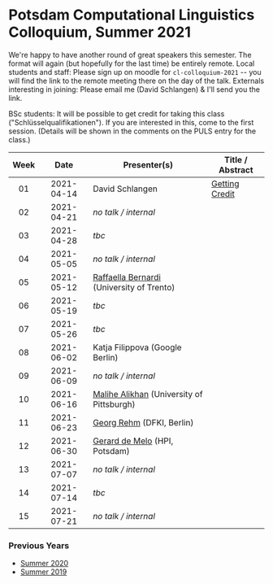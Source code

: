 # Potsdam Computational Linguistics Colloquium, Summer 2021

We're happy to have another round of great speakers this semester. The format will again (but hopefully for the last time) be entirely remote. Local students and staff: Please sign up on moodle for `cl-colloquium-2021` -- you will find the link to the remote meeting there on the day of the talk. Externals interesting in joining: Please email me (David Schlangen) & I'll send you the link.

BSc students: It will be possible to get credit for taking this class ("Schlüsselqualifikationen"). If you are interested in this, come to the first session. (Details will be shown in the comments on the PULS entry for the class.)

| Week | Date | Presenter(s) | Title / Abstract|
|:------:|:------:|-----------|------|
01 | 2021-04-14 | David Schlangen | [Getting Credit](material/01-colloq-guidelines.pdf) | 
02 | 2021-04-21 | *no talk / internal* |  |
03 | 2021-04-28 | *tbc* | |
04 | 2021-05-05 | *no talk / internal* | |
05 | 2021-05-12 | [Raffaella Bernardi](http://disi.unitn.it/~bernardi/) (University of Trento)  | |
06 | 2021-05-19 | *tbc*| |
07 | 2021-05-26 | *tbc*| |
08 | 2021-06-02 | Katja Filippova (Google Berlin) | |
09 | 2021-06-09 | *no talk / internal* | |
10 | 2021-06-16 | [Malihe Alikhan](https://www.malihealikhani.com) (University of Pittsburgh) | |
11 | 2021-06-23 | [Georg Rehm](http://georg-re.hm) (DFKI, Berlin)| |
12 | 2021-06-30 | [Gerard de Melo](http://gerard.demelo.org) (HPI, Potsdam)| |
13 | 2021-07-07 | *no talk / internal* | |
14 | 2021-07-14 | *tbc* | |
15 | 2021-07-21 | *no talk / internal* | |


### Previous Years

* [Summer 2020](past/summer2020.md)
* [Summer 2019](past/summer2019.md)

